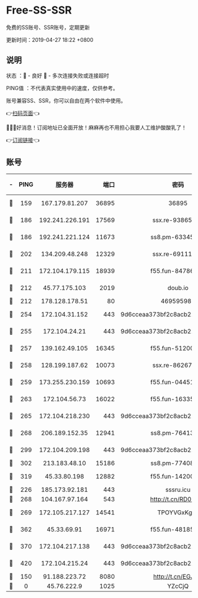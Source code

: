 # Free-SS-SSR

免费的SS账号、SSR账号，定期更新

更新时间：2019-04-27 18:22 +0800

## 说明

状态     ：🙂 - 良好 🙁 - 多次连接失败或连接超时

PING值   ：不代表真实使用中的速度，仅供参考。

账号兼容SS、SSR，你可以自由在两个软件中使用。

👉[扫码页面](https://liesauer.github.io/Free-SS-SSR/)👈

🎉🎉🎉好消息！订阅地址已全面开放！麻麻再也不用担心我要人工维护酸酸乳了！

👉[订阅链接](https://www.liesauer.net/yogurt/subscribe?ACCESS_TOKEN=DAYxR3mMaZAsaqUb)👈

## 账号

|-|PING|服务器|端口|密码|加密方式|区域|
|:----:|:----:|:-----:|-----:|:----:|:----:|:----:|
|🙂|159|167.179.81.207|36895|36895|aes-256-cfb|JP|
|🙂|186|192.241.226.191|17569|ssx.re-93865244|aes-256-cfb|US|
|🙂|186|192.241.221.124|11673|ss8.pm-63345432|aes-256-cfb|US|
|🙂|202|134.209.48.248|12329|ssx.re-69111768|aes-256-cfb|US|
|🙂|211|172.104.179.115|18939|f55.fun-84786774|aes-256-cfb|SG|
|🙂|212|45.77.175.103|2019|doub.io|aes-128-ctr|SG|
|🙂|212|178.128.178.51|80|469595985|chacha20|US|
|🙂|254|172.104.31.152|443|9d6cceaa373bf2c8acb22e60b6a58be6|aes-256-cfb|US|
|🙂|255|172.104.24.21|443|9d6cceaa373bf2c8acb22e60b6a58be6|aes-256-cfb|US|
|🙂|257|139.162.49.105|16345|f55.fun-51200650|aes-256-cfb|SG|
|🙂|258|128.199.187.62|10073|ssx.re-86267406|aes-256-cfb|SG|
|🙂|259|173.255.230.159|10693|f55.fun-04451373|aes-256-cfb|US|
|🙂|263|172.104.56.73|16022|f55.fun-16335586|aes-256-cfb|SG|
|🙂|265|172.104.218.230|443|9d6cceaa373bf2c8acb22e60b6a58be6|aes-256-cfb|US|
|🙂|268|206.189.152.35|12941|ss8.pm-76413871|aes-256-cfb|SG|
|🙂|299|172.104.209.198|443|9d6cceaa373bf2c8acb22e60b6a58be6|aes-256-cfb|US|
|🙂|302|213.183.48.10|15186|ss8.pm-77408215|rc4-md5|RU|
|🙂|319|45.33.80.198|12882|f55.fun-14200108|aes-256-cfb|US|
|🙂|226|185.173.92.181|443|sssru.icu|rc4-md5|RU|
|🙂|268|104.167.97.164|543|http://t.cn/RD0D7sx|rc4-md5|CA|
|🙂|269|172.105.217.127|14541|TPOYVGxKglpi|aes-256-cfb|JP|
|🙂|362|45.33.69.91|16971|f55.fun-48185510|aes-256-cfb|US|
|🙂|370|172.104.217.138|443|9d6cceaa373bf2c8acb22e60b6a58be6|aes-256-cfb|US|
|🙂|420|172.104.215.24|443|9d6cceaa373bf2c8acb22e60b6a58be6|aes-256-cfb|US|
|🙁|150|91.188.223.72|8080|http://t.cn/EGJIyrl|rc4-md5|RU|
|🙁|0|45.76.222.9|1025|YZcCjQ|rc4-md5|JP|
